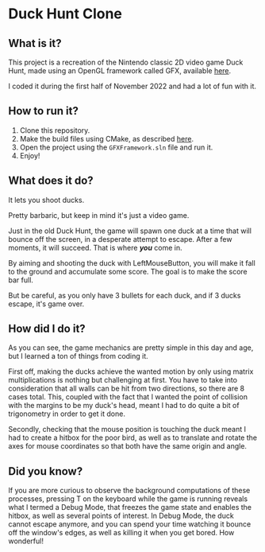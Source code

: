 # Duck Hunt Clone

## What is it?

This project is a recreation of the Nintendo classic 2D video game Duck Hunt, made using an OpenGL framework called GFX, available [here](https://github.com/UPB-Graphics/gfx-framework).

I coded it during the first half of November 2022 and had a lot of fun with it.

## How to run it?

1.  Clone this repository.
2.  Make the build files using CMake, as described [here](https://github.com/UPB-Graphics/gfx-framework).
3.  Open the project using the `GFXFramework.sln` file and run it.
4.  Enjoy!

## What does it do?

It lets you shoot ducks.

Pretty barbaric, but keep in mind it's just a video game.

Just in the old Duck Hunt, the game will spawn one duck at a time that will bounce off the screen, in a desperate attempt to escape. After a few moments, it will succeed. That is where ***you*** come in.

By aiming and shooting the duck with LeftMouseButton, you will make it fall to the ground and accumulate some score. The goal is to make the score bar full.

But be careful, as you only have 3 bullets for each duck, and if 3 ducks escape, it's game over.

## How did I do it?

As you can see, the game mechanics are pretty simple in this day and age, but I learned a ton of things from coding it.

First off, making the ducks achieve the wanted motion by only using matrix multiplications is nothing but challenging at first. You have to take into consideration that all walls can be hit from two directions, so there are 8 cases total. This, coupled with the fact that I wanted the point of collision with the margins to be my duck's head, meant I had to do quite a bit of trigonometry in order to get it done.

Secondly, checking that the mouse position is touching the duck meant I had to create a hitbox for the poor bird, as well as to translate and rotate the axes for mouse coordinates so that both have the same origin and angle.

## Did you know?

If you are more curious to observe the background computations of these processes, pressing T on the keyboard while the game is running reveals what I termed a Debug Mode, that freezes the game state and enables the hitbox, as well as several points of interest. In Debug Mode, the duck cannot escape anymore, and you can spend your time watching it bounce off the window's edges, as well as killing it when you get bored. How wonderful!
